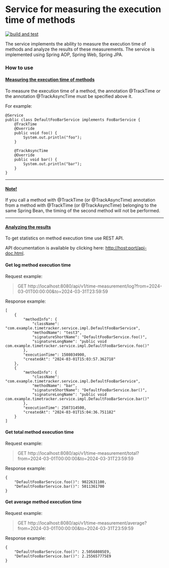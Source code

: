 # Service for measuring the execution time of methods

[![build and test](https://github.com/agsamkin/time-tracker/actions/workflows/build.yml/badge.svg)](https://github.com/agsamkin/time-tracker/actions/workflows/build.yml)

The service implements the ability to measure the execution time of methods and analyze the results of these measurements.
The service is implemented using Spring AOP, Spring Web, Spring JPA.

### How to use

#### <u>Measuring the execution time of methods</u>

To measure the execution time of a method, the annotation @TrackTime or the annotation @TrackAsyncTime must be specified above it.

For example:

```
@Service
public class DefaultFooBarService implements FooBarService {
    @TrackTime
    @Override
    public void foo() {
        System.out.println("foo");
    }

    @TrackAsyncTime
    @Override
    public void bar() {
        System.out.println("bar");
    }
}
```

***

#### <u>Note!</u>

If you call a method with @TrackTime (or @TrackAsyncTime) annotation from a method with @TrackTime (or @TrackAsyncTime) 
belonging to the same Spring Bean, the timing of the second method will not be performed.

***

#### <u>Analyzing the results</u>

To get statistics on method execution time use REST API.

API documentation is available by clicking here: [http://host:port/api-doc.html](). 

#### Get log method execution time

Request example:

> GET http://localhost:8080/api/v1/time-measurement/log?from=2024-03-01T00:00:00&to=2024-03-31T23:59:59

Response example:

```
[
    {
        "methodInfo": {
            "className": "com.example.timetracker.service.impl.DefaultFooBarService",
            "methodName": "test3",
            "signatureShortName": "DefaultFooBarService.foo()",
            "signatureLongName": "public void com.example.timetracker.service.impl.DefaultFooBarService.foo()"
        },
        "executionTime": 1508034900,
        "createdAt": "2024-03-01T15:03:57.362718"
    },
    {
        "methodInfo": {
            "className": "com.example.timetracker.service.impl.DefaultFooBarService",
            "methodName": "bar",
            "signatureShortName": "DefaultFooBarService.bar()",
            "signatureLongName": "public void com.example.timetracker.service.impl.DefaultFooBarService.bar()"
        },
        "executionTime": 2507314500,
        "createdAt": "2024-03-01T15:04:36.751182"
    } 
]
```

#### Get total method execution time

Request example:

> GET http://localhost:8080/api/v1/time-measurement/total?from=2024-03-01T00:00:00&to=2024-03-31T23:59:59

Response example:

```
{
    "DefaultFooBarService.foo()": 9022631100,
    "DefaultFooBarService.bar()": 5011361700
}
```

#### Get average method execution time

Request example:

> GET http://localhost:8080/api/v1/time-measurement/average?from=2024-03-01T00:00:00&to=2024-03-31T23:59:59

Response example:

```
{
    "DefaultFooBarService.foo()": 2.50568085E9,
    "DefaultFooBarService.bar()": 2.255657775E9
}
```



